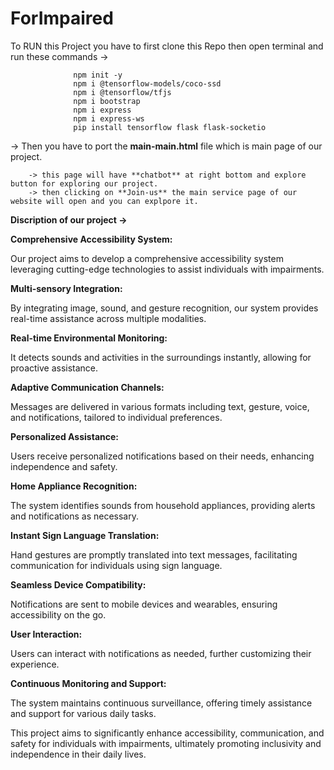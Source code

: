 # ForImpaired
To RUN this Project you have to first clone this Repo then open terminal and run these commands ->

                  npm init -y
                  npm i @tensorflow-models/coco-ssd
                  npm i @tensorflow/tfjs
                  npm i bootstrap
                  npm i express
                  npm i express-ws
                  pip install tensorflow flask flask-socketio

-> Then you have to port the **main-main.html** file which is main page of our project.

        -> this page will have **chatbot** at right bottom and explore button for exploring our project.
        -> then clicking on **Join-us** the main service page of our website will open and you can explpore it.

        
**Discription of our project ->**

**Comprehensive Accessibility System:**

  Our project aims to develop a comprehensive accessibility system leveraging cutting-edge technologies to assist individuals   with impairments.
  
**Multi-sensory Integration:**

  By integrating image, sound, and gesture recognition, our system provides real-time assistance across multiple modalities.
  
**Real-time Environmental Monitoring:**

  It detects sounds and activities in the surroundings instantly, allowing for proactive assistance.
  
**Adaptive Communication Channels:**

  Messages are delivered in various formats including text, gesture, voice, and notifications, tailored to individual preferences.
  
**Personalized Assistance:**

   Users receive personalized notifications based on their needs, enhancing independence and safety.
   
**Home Appliance Recognition:**

   The system identifies sounds from household appliances, providing alerts and notifications as necessary.
   
**Instant Sign Language Translation:**

  Hand gestures are promptly translated into text messages, facilitating communication for individuals using sign language.
  
**Seamless Device Compatibility:**

  Notifications are sent to mobile devices and wearables, ensuring accessibility on the go.
  
**User Interaction:**

  Users can interact with notifications as needed, further customizing their experience.
  
**Continuous Monitoring and Support:**

  The system maintains continuous surveillance, offering timely assistance and support for various daily tasks.

This project aims to significantly enhance accessibility, communication, and safety for individuals with impairments, ultimately promoting inclusivity and independence in their daily lives.
        
